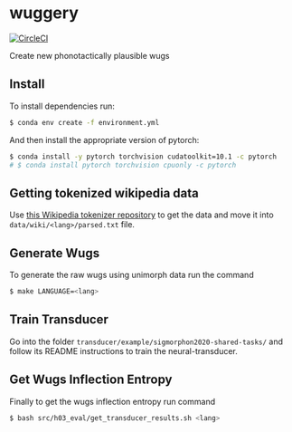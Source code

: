 # wuggery

[![CircleCI](https://circleci.com/gh/tpimentelms/wuggery.svg?style=svg&circle-token=ee35e2efd77fa72a230df6af16e69c61fd26ced3)](https://circleci.com/gh/tpimentelms/wuggery)

Create new phonotactically plausible wugs


## Install

To install dependencies run:
```bash
$ conda env create -f environment.yml
```

And then install the appropriate version of pytorch:
```bash
$ conda install -y pytorch torchvision cudatoolkit=10.1 -c pytorch
# $ conda install pytorch torchvision cpuonly -c pytorch
```

## Getting tokenized wikipedia data

Use [this Wikipedia tokenizer repository](https://github.com/tpimentelms/wiki-tokenizer) to get the data and move it into `data/wiki/<lang>/parsed.txt` file.


## Generate Wugs

To generate the raw wugs using unimorph data run the command
```bash
$ make LANGUAGE=<lang>
```

## Train Transducer

Go into the folder `transducer/example/sigmorphon2020-shared-tasks/` and follow its README instructions to train the neural-transducer.

## Get Wugs Inflection Entropy

Finally to get the wugs inflection entropy run command
```bash
$ bash src/h03_eval/get_transducer_results.sh <lang>
```
